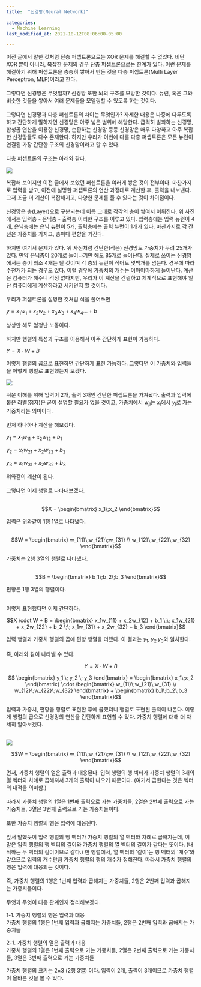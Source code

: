 ```yaml
---
title:  "신경망(Neural Network)"

categories:
  - Machine Learning 
last_modified_at: 2021-10-12T08:06:00-05:00

---
```



이전 글에서 말한 것처럼 단층 퍼셉트론으로는 XOR 문제를 해결할 수 없었다.
비단 XOR 뿐이 아니라, 복잡한 문제의 경우 단층 퍼셉트론으로는 한계가 있다.
이런 문제를 해결하기 위해 퍼셉트론을 층층히 쌓아서 만든 것을 다층 퍼셉트론(Multi Layer Perceptron, MLP)이라고 한다.
<br/>
<br/>
그렇다면 신경망은 무엇일까?
신경망 또한 뇌의 구조를 모방한 것이다.
뉴런, 혹은 그와 비슷한 것들을 쌓아서 여러 문제들을 모델링할 수 있도록 하는 것이다.
<br/>
<br/>
그렇다면 신경망과 다층 퍼셉트론의 차이는 무엇인가?
자세한 내용은 나중에 다루도록 하고 간단하게 말하자면 신경망은 아주 넓은 범위에 해당한다.
급격히 발화하는 신경망, 합성곱 연산을 이용한 신경망, 순환하는 신경망 등등
신경망은 매우 다양하고 아주 복잡한 신경망들도 다수 존재한다.
하지만 우리가 이번에 다룰 다층 퍼셉트론은 모든 뉴런이 연결된 가장 간단한 구조의 신경망이라고 할 수 있다.
<br/>
<br/>
다층 퍼셉트론의 구조는 아래와 같다.

![](/assets/image/neuralnetwork.png)

복잡해 보이지만 이전 글에서 보았던 퍼셉트론을 여러개 쌓은 것이 전부이다.
마찬가지로 입력을 받고, 이전에 설명한 퍼셉트론의 연산 과정대로 계산한 후, 출력을 내보낸다.
그저 조금 더 계산이 복잡해지고, 다양한 문제를 풀 수 있다는 것이 차이점이다. 
<br/>
<br/>
신경망은 층(Layer)으로 구분되는데 이름 그대로 각각의 층이 쌓여서 이뤄진다.
위 사진에서는 입력층 - 은닉층 - 출력층 이러한 구조를 이루고 있다.
입력층에는 입력 뉴런이 4개, 은닉층에는 은닉 뉴런이 5개, 출력층에는 출력 뉴런이 1개가 있다.
마찬가지로 각 간선은 가중치를 가지고, 층마다 편향을 가진다.
<br/>
<br/>
하지만 여기서 문제가 있다.
위 사진처럼 간단한(작은) 신경망도 가중치가 무려 25개가 있다.
만약 은닉층이 20개로 늘어나기만 해도 85개로 늘어난다.
실제로 쓰이는 신경망에서는 층이 최소 4개는 될 것이며 각 층의 뉴런이 적어도 몇백개를 넘는다. 
경우에 따라 수천개가 되는 경우도 있다.
이럴 경우에 가중치의 개수는 어마어마하게 늘어난다.
계산은 컴퓨터가 해주니 걱정 없다지만, 
우리가 이 계산을 간결하고 체계적으로 표현해야 일단 컴퓨터에게 계산하라고 시키던지 할 것이다.
<br/>
<br/>
우리가 퍼셉트론을 설명한 것처럼 식을 풀어쓰면

$y = x_1w_1 + x_2w_2 + x_3w_3+ x_4w_4 ... + b$

상상만 해도 엄청난 노동이다.
<br/>
<br/>
하지만 행렬의 특성과 구조를 이용해서 아주 간단하게 표현이 가능하다.

$Y = X \cdot W + B$

이렇게 행렬의 곱으로 표현하면 간단하게 표현 가능하다.
그렇다면 이 가중치와 입력들을 어떻게 행렬로 표현했는지 보겠다.

![](/assets/image/2-3perceptron.png)

쉬운 이해를 위해 입력이 2개, 출력 3개인 간단한 퍼셉트론을 가져왔다.
출력과 입력에 붙은 라벨(첨자)은 굳이 설명할 필요가 없을 것이고,
가중치에서 $w_{ji}$는 $x_i$에서 $y_j$로 가는 가중치라는 의미이다.
<br/>
<br/>
먼저 하나하나 계산을 해보겠다.

$y_1 = x_1w_{11} + x_2w_{12} + b_1$

$y_2 = x_1w_{21} + x_2w_{22} + b_2$

$y_3 = x_1w_{31} + x_2w_{32} + b_3$

위와같이 계산이 된다.
<br/>
<br/>
그렇다면 이제 행렬로 나타내보겠다.
<br/>
<br/>

$$X = \begin{bmatrix} 
x_1\;x_2 
\end{bmatrix}$$

입력은 위와같이 1행 1열로 나타냈다.
<br/>
<br/>

$$W = \begin{bmatrix} 
w_{11}\;w_{21}\;w_{31} \\
w_{12}\;w_{22}\;w_{32} 
\end{bmatrix}$$

가중치는 2행 3열의 행렬로 나타냈다.
<br/>
<br/>

$$B = \begin{bmatrix} 
b_1\;b_2\;b_3
\end{bmatrix}$$

편향은 1행 3열의 행렬이다.
<br/>
<br/>

이렇게 표현했다면 이제 간단하다. 

$$X \cdot W + B = \begin{bmatrix} 
x_1w_{11} + x_2w_{12} + b_1 \;\; x_1w_{21} + x_2w_{22} + b_2 \;\; x_1w_{31} + x_2w_{32} + b_3
\end{bmatrix}$$

입력 행렬과 가중치 행렬의 곱에 편향 행렬을 더했다. 
이 결과는 $y_1, \;y_2 \;y_3$와 일치한다.
<br/>
<br/>
즉, 아래와 같이 나타낼 수 있다.

$$Y = X \cdot W + B $$

$$ \begin{bmatrix} 
y_1 \; y_2 \; y_3
\end{bmatrix} = \begin{bmatrix} 
x_1\;x_2 
\end{bmatrix} \cdot \begin{bmatrix} 
w_{11}\;w_{21}\;w_{31} \\
w_{12}\;w_{22}\;w_{32} 
\end{bmatrix} + \begin{bmatrix} 
b_1\;b_2\;b_3
\end{bmatrix}$$

입력과 가중치, 편향을 행렬로 표현한 후에 곱했더니 행렬로 표현된 출력이 나온다.
이렇게 행렬의 곱으로 신경망의 연산을 간단하게 표현할 수 있다.
가중치 행렬에 대해 더 자세히 알아보겠다.
<br/>
<br/>

![](/assets/image/2-3perceptron.png)

$$W = \begin{bmatrix} 
w_{11}\;w_{21}\;w_{31} \\
w_{12}\;w_{22}\;w_{32} 
\end{bmatrix}$$

먼저, 가중치 행렬의 열은 출력과 대응된다.
입력 행렬의 행 벡터가 가중치 행렬의 3개의 열 벡터와 차례로 곱해져서 3개의 출력이 나오기 때문이다. (여기서 곱한다는 것은 벡터의 내적을 의미함.)
<br/>
<br/>
따라서 가중치 행렬의 1열은 1번째 출력으로 가는 가중치들, 2열은 2번째 출력으로 가는 가중치들, 3열은 3번째 출력으로 가는 가중치들이다.
<br/>
<br/>
또한 가중치 행렬의 행은 입력에 대응된다.
<br/>
<br/>
앞서 말했듯이 입력 행렬의 행 벡터가 가중치 행렬의 열 벡터와 차례로 곱해지는데,
이 말은 입력 행렬의 행 벡터의 길이와 가중치 행렬의 열 벡터의 길이가 같다는 뜻이다. (내적하는 두 벡터의 길이이므로 같다.)
한 행렬에서, 열 벡터의 '길이'는 행 벡터의 '개수'와 같으므로 입력의 개수만큼 가중치 행렬의 행의 개수가 정해진다.
따라서 가중치 행렬의 행은 입력에 대응되는 것이다.
<br/>
<br/>
즉, 가중치 행렬의 1행은 1번째 입력과 곱해지는 가중치들, 2행은 2번째 입력과 곱해지는 가중치들이다.
<br/>
<br/>
무엇과 무엇이 대응 관계인지 정리해보겠다.

1-1. 가중치 행렬의 행은 입력과 대응
<br/>
가중치 행렬의 1행은 1번째 입력과 곱해지는 가중치들, 2행은 2번째 입력과 곱해지는 가중치들

2-1. 가중치 행렬의 열은 출력과 대응
<br/>
가중치 행렬의 1열은 1번째 출력으로 가는 가중치들, 2열은 2번째 출력으로 가는 가중치들, 3열은 3번째 출력으로 가는 가중치들

가중치 행렬의 크기는 2×3 (2행 3열) 이다.
입력이 2개, 출력이 3개이므로 가중치 행렬이 올바른 것을 볼 수 있다.

 





